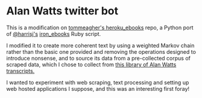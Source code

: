 # Alan Watts twitter bot

This is a modification on [tommeagher's heroku_ebooks](https://github.com/tommeagher/heroku_ebooks) repo, a Python port of [@harrisj's](https://twitter.com/harrisj) [iron_ebooks](https://github.com/harrisj/iron_ebooks/) Ruby script. 

I modified it to create more coherent text by using a weighted Markov chain rather than the basic one provided and removing the operations designed to introduce nonsense, and to source its data from a pre-collected corpus of scraped data, which I chose to collect from [this library of Alan Watts transcripts.](https://www.organism.earth/library/author/10)

I wanted to experiment with web scraping, text processing and setting up web hosted applications I suppose, and this was an interesting first foray!
